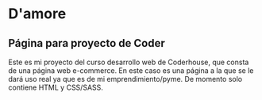 # D'amore
## Página para proyecto de Coder
Este es mi proyecto del curso desarrollo web de Coderhouse, que consta de una página web e-commerce. En este
caso es una página a la que se le dará uso real ya que es de mi emprendimiento/pyme. De momento solo
contiene HTML y CSS/SASS.
